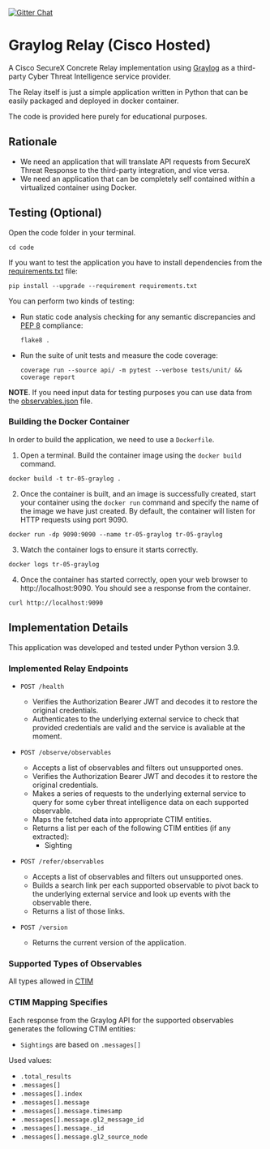 [![Gitter Chat](https://img.shields.io/badge/gitter-join%20chat-brightgreen.svg)](https://gitter.im/CiscoSecurity/Threat-Response "Gitter Chat")

# Graylog Relay (Cisco Hosted)

A Cisco SecureX Concrete Relay implementation using [Graylog](https://www.graylog.org/) as a third-party Cyber Threat
Intelligence service provider.

The Relay itself is just a simple application written in Python that can be
easily packaged and deployed in docker container.

The code is provided here purely for educational purposes.

## Rationale

- We need an application that will translate API requests from SecureX Threat Response to the third-party integration, and vice versa.
- We need an application that can be completely self contained within a virtualized container using Docker.

## Testing (Optional)

Open the code folder in your terminal.
```
cd code
```

If you want to test the application you have to install dependencies from the [requirements.txt](requirements.txt) file:
```
pip install --upgrade --requirement requirements.txt
```

You can perform two kinds of testing:

- Run static code analysis checking for any semantic discrepancies and
[PEP 8](https://www.python.org/dev/peps/pep-0008/) compliance:

  `flake8 .`

- Run the suite of unit tests and measure the code coverage:

  `coverage run --source api/ -m pytest --verbose tests/unit/ && coverage report`

**NOTE**. If you need input data for testing purposes you can use data from the
[observables.json](observables.json) file.

### Building the Docker Container
In order to build the application, we need to use a `Dockerfile`.  

 1. Open a terminal.  Build the container image using the `docker build` command.

```
docker build -t tr-05-graylog .
```

 2. Once the container is built, and an image is successfully created, start your container using the `docker run` command and specify the name of the image we have just created.  By default, the container will listen for HTTP requests using port 9090.

```
docker run -dp 9090:9090 --name tr-05-graylog tr-05-graylog
```

 3. Watch the container logs to ensure it starts correctly.

```
docker logs tr-05-graylog
```

 4. Once the container has started correctly, open your web browser to http://localhost:9090.  You should see a response from the container.

```
curl http://localhost:9090
```

## Implementation Details

This application was developed and tested under Python version 3.9.

### Implemented Relay Endpoints

- `POST /health`
  - Verifies the Authorization Bearer JWT and decodes it to restore the original credentials.
  - Authenticates to the underlying external service to check that provided 
    credentials are valid and the service is avaliable at the moment. 

- `POST /observe/observables`
  - Accepts a list of observables and filters out unsupported ones.
  - Verifies the Authorization Bearer JWT and decodes it to restore the original credentials.
  - Makes a series of requests to the underlying external service to query for 
    some cyber threat intelligence data on each supported observable.
  - Maps the fetched data into appropriate CTIM entities.
  - Returns a list per each of the following CTIM entities (if any extracted):
    - Sighting
- `POST /refer/observables`
  - Accepts a list of observables and filters out unsupported ones.
  - Builds a search link per each supported observable to pivot back to the 
    underlying external service and look up events with the observable there.
  - Returns a list of those links.
- `POST /version`
  - Returns the current version of the application.

### Supported Types of Observables

All types allowed in [CTIM](https://github.com/threatgrid/ctim/blob/master/doc/structures/sighting.md#propertytype-observabletypeidentifierstring)

### CTIM Mapping Specifies

Each response from the Graylog API for the supported observables generates the following CTIM entities:
  - `Sightings` are based on `.messages[]`

Used values:
- `.total_results`
- `.messages[]`
- `.messages[].index`
- `.messages[].message`
- `.messages[].message.timesamp`
- `.messages[].message.gl2_message_id`
- `.messages[].message._id`
- `.messages[].message.gl2_source_node`
